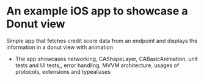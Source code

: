 #  An example iOS app to showcase a Donut view
Simple app that fetches credit score data from an endpoint and displays the information in a donut view with animation
- The app showcases networking, CAShapeLayer, CABasicAnimation, unit tests and UI tests,, error handling, MVVM architecture, usages of protocols, extensions and typealiases
